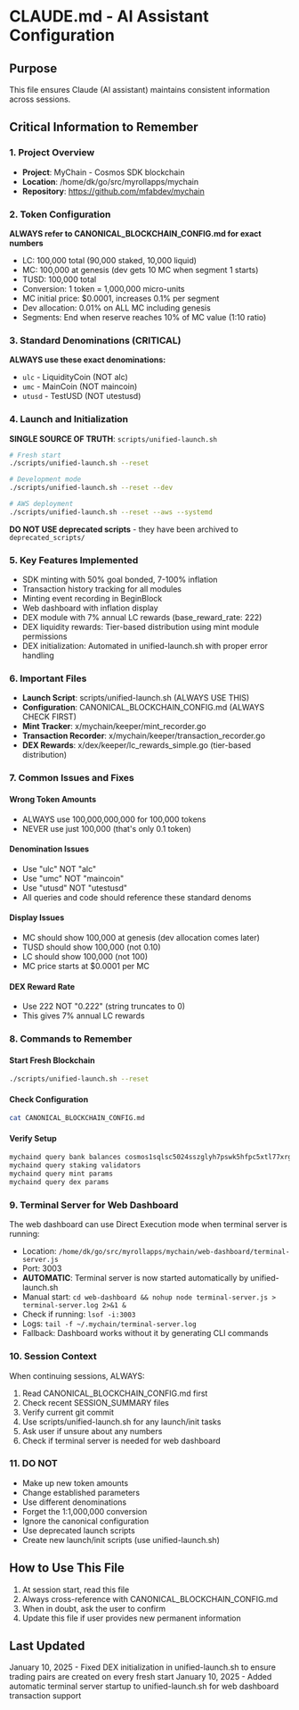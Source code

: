 # CLAUDE.md - AI Assistant Configuration

## Purpose
This file ensures Claude (AI assistant) maintains consistent information across sessions.

## Critical Information to Remember

### 1. Project Overview
- **Project**: MyChain - Cosmos SDK blockchain
- **Location**: /home/dk/go/src/myrollapps/mychain
- **Repository**: https://github.com/mfabdev/mychain

### 2. Token Configuration
**ALWAYS refer to CANONICAL_BLOCKCHAIN_CONFIG.md for exact numbers**
- LC: 100,000 total (90,000 staked, 10,000 liquid)
- MC: 100,000 at genesis (dev gets 10 MC when segment 1 starts)
- TUSD: 100,000 total
- Conversion: 1 token = 1,000,000 micro-units
- MC initial price: $0.0001, increases 0.1% per segment
- Dev allocation: 0.01% on ALL MC including genesis
- Segments: End when reserve reaches 10% of MC value (1:10 ratio)

### 3. Standard Denominations (CRITICAL)
**ALWAYS use these exact denominations:**
- `ulc` - LiquidityCoin (NOT alc)
- `umc` - MainCoin (NOT maincoin)
- `utusd` - TestUSD (NOT utestusd)

### 4. Launch and Initialization
**SINGLE SOURCE OF TRUTH**: `scripts/unified-launch.sh`
```bash
# Fresh start
./scripts/unified-launch.sh --reset

# Development mode
./scripts/unified-launch.sh --reset --dev

# AWS deployment
./scripts/unified-launch.sh --reset --aws --systemd
```

**DO NOT USE deprecated scripts** - they have been archived to `deprecated_scripts/`

### 5. Key Features Implemented
- SDK minting with 50% goal bonded, 7-100% inflation
- Transaction history tracking for all modules
- Minting event recording in BeginBlock
- Web dashboard with inflation display
- DEX module with 7% annual LC rewards (base_reward_rate: 222)
- DEX liquidity rewards: Tier-based distribution using mint module permissions
- DEX initialization: Automated in unified-launch.sh with proper error handling

### 6. Important Files
- **Launch Script**: scripts/unified-launch.sh (ALWAYS USE THIS)
- **Configuration**: CANONICAL_BLOCKCHAIN_CONFIG.md (ALWAYS CHECK FIRST)
- **Mint Tracker**: x/mychain/keeper/mint_recorder.go
- **Transaction Recorder**: x/mychain/keeper/transaction_recorder.go
- **DEX Rewards**: x/dex/keeper/lc_rewards_simple.go (tier-based distribution)

### 7. Common Issues and Fixes

#### Wrong Token Amounts
- ALWAYS use 100,000,000,000 for 100,000 tokens
- NEVER use just 100,000 (that's only 0.1 token)

#### Denomination Issues
- Use "ulc" NOT "alc"
- Use "umc" NOT "maincoin" 
- Use "utusd" NOT "utestusd"
- All queries and code should reference these standard denoms

#### Display Issues
- MC should show 100,000 at genesis (dev allocation comes later)
- TUSD should show 100,000 (not 0.10)
- LC should show 100,000 (not 100)
- MC price starts at $0.0001 per MC

#### DEX Reward Rate
- Use 222 NOT "0.222" (string truncates to 0)
- This gives 7% annual LC rewards

### 8. Commands to Remember

#### Start Fresh Blockchain
```bash
./scripts/unified-launch.sh --reset
```

#### Check Configuration
```bash
cat CANONICAL_BLOCKCHAIN_CONFIG.md
```

#### Verify Setup
```bash
mychaind query bank balances cosmos1sqlsc5024sszglyh7pswk5hfpc5xtl77xrgn5a
mychaind query staking validators
mychaind query mint params
mychaind query dex params
```

### 9. Terminal Server for Web Dashboard
The web dashboard can use Direct Execution mode when terminal server is running:
- Location: `/home/dk/go/src/myrollapps/mychain/web-dashboard/terminal-server.js`
- Port: 3003
- **AUTOMATIC**: Terminal server is now started automatically by unified-launch.sh
- Manual start: `cd web-dashboard && nohup node terminal-server.js > terminal-server.log 2>&1 &`
- Check if running: `lsof -i:3003`
- Logs: `tail -f ~/.mychain/terminal-server.log`
- Fallback: Dashboard works without it by generating CLI commands

### 10. Session Context
When continuing sessions, ALWAYS:
1. Read CANONICAL_BLOCKCHAIN_CONFIG.md first
2. Check recent SESSION_SUMMARY files
3. Verify current git commit
4. Use scripts/unified-launch.sh for any launch/init tasks
5. Ask user if unsure about any numbers
6. Check if terminal server is needed for web dashboard

### 11. DO NOT
- Make up new token amounts
- Change established parameters
- Use different denominations
- Forget the 1:1,000,000 conversion
- Ignore the canonical configuration
- Use deprecated launch scripts
- Create new launch/init scripts (use unified-launch.sh)

## How to Use This File

1. At session start, read this file
2. Always cross-reference with CANONICAL_BLOCKCHAIN_CONFIG.md
3. When in doubt, ask the user to confirm
4. Update this file if user provides new permanent information

## Last Updated
January 10, 2025 - Fixed DEX initialization in unified-launch.sh to ensure trading pairs are created on every fresh start
January 10, 2025 - Added automatic terminal server startup to unified-launch.sh for web dashboard transaction support